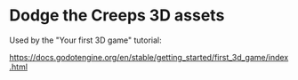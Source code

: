 # Dodge the Creeps 3D assets

Used by the "Your first 3D game" tutorial:

https://docs.godotengine.org/en/stable/getting_started/first_3d_game/index.html
